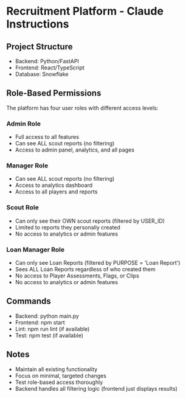 # Recruitment Platform - Claude Instructions

## Project Structure
- Backend: Python/FastAPI
- Frontend: React/TypeScript
- Database: Snowflake

## Role-Based Permissions
The platform has four user roles with different access levels:

### Admin Role
- Full access to all features
- Can see ALL scout reports (no filtering)
- Access to admin panel, analytics, and all pages

### Manager Role
- Can see ALL scout reports (no filtering)
- Access to analytics dashboard
- Access to all players and reports

### Scout Role
- Can only see their OWN scout reports (filtered by USER_ID)
- Limited to reports they personally created
- No access to analytics or admin features

### Loan Manager Role
- Can only see Loan Reports (filtered by PURPOSE = 'Loan Report')
- Sees ALL Loan Reports regardless of who created them
- No access to Player Assessments, Flags, or Clips
- No access to analytics or admin features

## Commands
- Backend: python main.py
- Frontend: npm start
- Lint: npm run lint (if available)
- Test: npm test (if available)

## Notes
- Maintain all existing functionality
- Focus on minimal, targeted changes
- Test role-based access thoroughly
- Backend handles all filtering logic (frontend just displays results)

